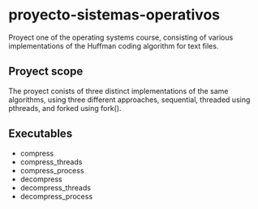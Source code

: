 # proyecto-sistemas-operativos
Proyect one of the operating systems course, consisting of various implementations of the Huffman coding algorithm for text files.

## Proyect scope

The proyect conists of three distinct implementations of the same algorithms, using three different approaches, sequential, threaded using pthreads, and forked using fork(). 

## Executables

+ compress
+ compress_threads
+ compress_process
+ decompress
+ decompress_threads
+ decompress_process
